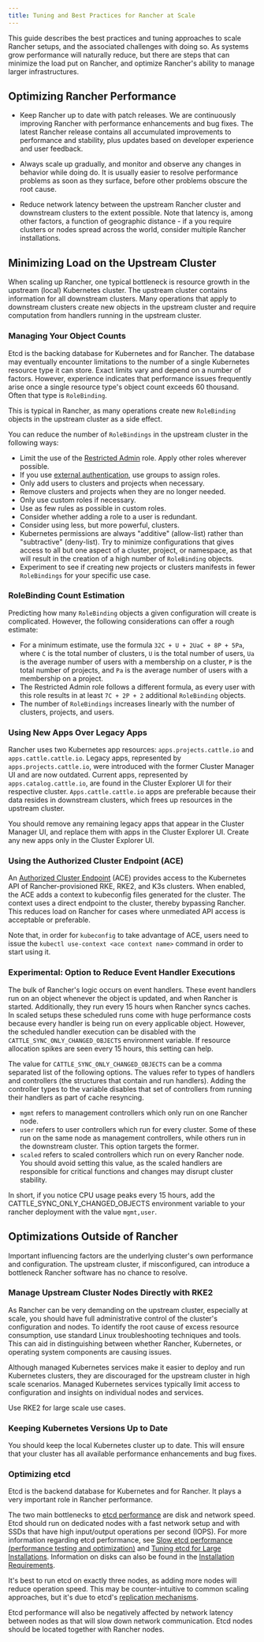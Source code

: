 ```yaml
---
title: Tuning and Best Practices for Rancher at Scale
---
```


<head>
  <link rel="canonical" href="https://ranchermanager.docs.rancher.com/reference-guides/best-practices/rancher-server/tuning-and-best-practices-for-rancher-at-scale"/>
</head>


This guide describes the best practices and tuning approaches to scale Rancher setups, and the associated challenges with doing so. As systems grow performance will naturally reduce, but there are steps that can minimize the load put on Rancher, and optimize Rancher's ability to manage larger infrastructures.

## Optimizing Rancher Performance

* Keep Rancher up to date with patch releases. We are continuously improving Rancher with performance enhancements and bug fixes. The latest Rancher release contains all accumulated improvements to performance and stability, plus updates based on developer experience and user feedback.

* Always scale up gradually, and monitor and observe any changes in behavior while doing do. It is usually easier to resolve performance problems as soon as they surface, before other problems obscure the root cause.

* Reduce network latency between the upstream Rancher cluster and downstream clusters to the extent possible. Note that latency is, among other factors, a function of geographic distance - if a you require clusters or nodes spread across the world, consider multiple Rancher installations.

## Minimizing Load on the Upstream Cluster

When scaling up Rancher, one typical bottleneck is resource growth in the upstream (local) Kubernetes cluster. The upstream cluster contains information for all downstream clusters. Many operations that apply to downstream clusters create new objects in the upstream cluster and require computation from handlers running in the upstream cluster.

### Managing Your Object Counts

Etcd is the backing database for Kubernetes and for Rancher. The database may eventually encounter limitations to the number of a single Kubernetes resource type it can store. Exact limits vary and depend on a number of factors. However, experience indicates that performance issues frequently arise once a single resource type's object count exceeds 60 thousand. Often that type is `RoleBinding`.

This is typical in Rancher, as many operations create new `RoleBinding` objects in the upstream cluster as a side effect.

You can reduce the number of `RoleBindings` in the upstream cluster in the following ways:
* Limit the use of the [Restricted Admin](../../../how-to-guides/new-user-guides/authentication-permissions-and-global-configuration/manage-role-based-access-control-rbac/global-permissions#restricted-admin) role. Apply other roles wherever possible.
* If you use [external authentication](../../../pages-for-subheaders/authentication-config), use groups to assign roles.
* Only add users to clusters and projects when necessary.
* Remove clusters and projects when they are no longer needed.
* Only use custom roles if necessary.
* Use as few rules as possible in custom roles.
* Consider whether adding a role to a user is redundant.
* Consider using less, but more powerful, clusters.
* Kubernetes permissions are always "additive" (allow-list) rather than "subtractive" (deny-list). Try to minimize configurations that gives access to all but one aspect of a cluster, project, or namespace, as that will result in the creation of a high number of `RoleBinding` objects.
* Experiment to see if creating new projects or clusters manifests in fewer `RoleBindings` for your specific use case.

### RoleBinding Count Estimation

Predicting how many `RoleBinding` objects a given configuration will create is complicated. However, the following considerations can offer a rough estimate:
* For a minimum estimate, use the formula `32C + U + 2UaC + 8P + 5Pa`, where `C` is the total number of clusters, `U` is the total number of users, `Ua` is the average number of users with a membership on a cluster, `P` is the total number of projects, and `Pa` is the average number of users with a membership on a project.
* The Restricted Admin role follows a different formula, as every user with this role results in at least `7C + 2P + 2` additional `RoleBinding` objects.
* The number of `RoleBindings` increases linearly with the number of clusters, projects, and users.

### Using New Apps Over Legacy Apps

Rancher uses two Kubernetes app resources: `apps.projects.cattle.io` and `apps.cattle.cattle.io`. Legacy apps, represented by `apps.projects.cattle.io`, were introduced with the former Cluster Manager UI and are now outdated. Current apps, represented by `apps.catalog.cattle.io`, are found in the Cluster Explorer UI for their respective cluster. `Apps.cattle.cattle.io` apps are preferable because their data resides in downstream clusters, which frees up resources in the upstream cluster.

You should remove any remaining legacy apps that appear in the Cluster Manager UI, and replace them with apps in the Cluster Explorer UI. Create any new apps only in the Cluster Explorer UI.

### Using the Authorized Cluster Endpoint (ACE)

An [Authorized Cluster Endpoint](../../../reference-guides/rancher-manager-architecture/communicating-with-downstream-user-clusters#4-authorized-cluster-endpoint) (ACE) provides access to the Kubernetes API of Rancher-provisioned RKE, RKE2, and K3s clusters. When enabled, the ACE adds a context to kubeconfig files generated for the cluster. The context uses a direct endpoint to the cluster, thereby bypassing Rancher. This reduces load on Rancher for cases where unmediated API access is acceptable or preferable.

Note that, in order for `kubeconfig` to take advantage of ACE, users need to issue the `kubectl use-context <ace context name>` command in order to start using it.

### Experimental: Option to Reduce Event Handler Executions
The bulk of Rancher's logic occurs on event handlers. These event handlers run on an object whenever the object is updated, and when Rancher is started. Additionally, they run every 15 hours when Rancher syncs caches. In scaled setups these scheduled runs come with huge performance costs because every handler is being run on every applicable object. However, the scheduled handler execution can be disabled with the `CATTLE_SYNC_ONLY_CHANGED_OBJECTS` environment variable. If resource allocation spikes are seen every 15 hours, this setting can help.

The value for `CATTLE_SYNC_ONLY_CHANGED_OBJECTS` can be a comma separated list of the following options. The values refer to types of handlers and controllers (the structures that contain and run handlers). Adding the controller types to the variable disables that set of controllers from running their handlers as part of cache resyncing.

* `mgmt` refers to management controllers which only run on one Rancher node.
* `user` refers to user controllers which run for every cluster. Some of these run on the same node as management controllers, while others run in the downstream cluster. This option targets the former.
* `scaled` refers to scaled controllers which run on every Rancher node. You should avoid setting this value, as the scaled handlers are responsible for critical functions and changes may disrupt cluster stability.

In short, if you notice CPU usage peaks every 15 hours, add the CATTLE_SYNC_ONLY_CHANGED_OBJECTS environment variable to your rancher deployment with the value `mgmt,user`.

## Optimizations Outside of Rancher

Important influencing factors are the underlying cluster's own performance and configuration. The upstream cluster, if misconfigured, can introduce a bottleneck Rancher software has no chance to resolve.

### Manage Upstream Cluster Nodes Directly with RKE2

As Rancher can be very demanding on the upstream cluster, especially at scale, you should have full administrative control of the cluster's configuration and nodes. To identify the root cause of excess resource consumption, use standard Linux troubleshooting techniques and tools. This can aid in distinguishing between whether Rancher, Kubernetes, or operating system components are causing issues. 

Although managed Kubernetes services make it easier to deploy and run Kubernetes clusters, they are discouraged for the upstream cluster in high scale scenarios. Managed Kubernetes services typically limit access to configuration and insights on individual nodes and services.

Use RKE2 for large scale use cases.

### Keeping Kubernetes Versions Up to Date

You should keep the local Kubernetes cluster up to date. This will ensure that your cluster has all available performance enhancements and bug fixes.

### Optimizing etcd

Etcd is the backend database for Kubernetes and for Rancher. It plays a very important role in Rancher performance.

The two main bottlenecks to [etcd performance](https://etcd.io/docs/v3.4/op-guide/performance/) are disk and network speed. Etcd should run on dedicated nodes with a fast network setup and with SSDs that have high input/output operations per second (IOPS). For more information regarding etcd performance, see [Slow etcd performance (performance testing and optimization)](https://www.suse.com/support/kb/doc/?id=000020100) and [Tuning etcd for Large Installations](../../../how-to-guides/advanced-user-guides/tune-etcd-for-large-installs). Information on disks can also be found in the [Installation Requirements](../../../pages-for-subheaders/installation-requirements#disks).

It's best to run etcd on exactly three nodes, as adding more nodes will reduce operation speed. This may be counter-intuitive to common scaling approaches, but it's due to etcd's [replication mechanisms](https://etcd.io/docs/v3.5/faq/#what-is-maximum-cluster-size).

Etcd performance will also be negatively affected by network latency between nodes as that will slow down network communication. Etcd nodes should be located together with Rancher nodes.
